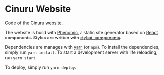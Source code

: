 # Cinuru Website

Code of the Cinuru [website](http://cinuru.com).

The website is build with [Phenomic](https://github.com/MoOx/phenomic), a static site generator based on [React](https://facebook.github.io/react/) components. Styles are written with [styled-components](http://styled-components.com/).

Dependencies are manages with [yarn](http://yarnpkg.com/) (or `npm`). To install the dependencies, simply run `yarn install`. To start a development server with life reloading, run `yarn start`.

To deploy, simply run `yarn deploy`.

